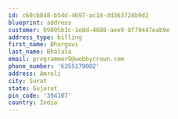 ```yaml
---
id: c60cb848-b54d-4697-ac18-dd363728b9d2
blueprint: address
customer: 09895b1c-1e8d-4688-aee9-8f79447eab9e
address_type: billing
first_name: Bhargavi
last_name: Bhalala
email: programmer9@webbycrown.com
phone_number: '6355179002'
address: Amroli
city: Surat
state: Gujarat
pin_code: '394107'
country: India
---
```

